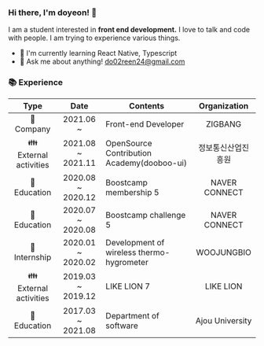 ### Hi there, I'm doyeon! 👋

I am a student interested in **front end development.** I love to talk and code with people. I am trying to experience various things.

* 🌱 I'm currently learning React Native, Typescript
* 💌 Ask me about anything! do02reen24@gmail.com

### 📚 Experience

|         Type          |       Date        | Contents                                  |  Organization   |
| :-------------------: | :---------------: | ----------------------------------------- | :-------------: |
|       🏢 Company       |     2021.06 ~     | Front-end Developer                       |     ZIGBANG     |
| 👪 External activities | 2021.08 ~ 2021.11 | OpenSource Contribution Academy(dooboo-ui)|  정보통신산업진흥원  |
|      🏫 Education      | 2020.08 ~ 2020.12 | Boostcamp membership 5                    |  NAVER CONNECT  |
|      🏫 Education      | 2020.07 ~ 2020.08 | Boostcamp challenge 5                     |  NAVER CONNECT  |
|     🏢 Internship      | 2020.01 ~ 2020.02 | Development of wireless thermo-hygrometer |   WOOJUNGBIO    |
| 👪 External activities | 2019.03 ~ 2019.12 | LIKE LION 7                               |    LIKE LION    |
|      🏫 Education      | 2017.03 ~ 2021.08 | Department of software                    | Ajou University |

